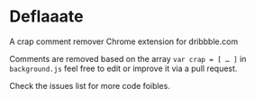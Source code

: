 Deflaaate
=========

A crap comment remover Chrome extension for dribbble.com

Comments are removed based on the array `var crap = [ … ]` in `background.js` feel free to edit or improve it via a pull request.

Check the issues list for more code foibles.